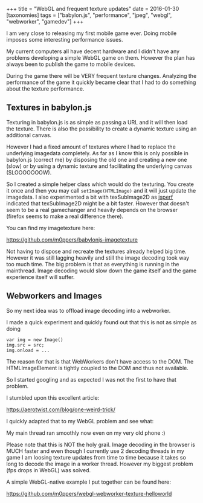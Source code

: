 +++
title = "WebGL and frequent texture updates"
date = 2016-01-30
[taxonomies]
tags = ["babylon.js",
  "performance",
  "jpeg",
  "webgl",
  "webworker",
  "gamedev"]
+++

I am very close to releasing my first mobile game ever. Doing mobile imposes some interesting performance issues.

<!-- more -->

My current computers all have decent hardware and I didn't have any problems developing a simple WebGL game on them. However the plan has always been to publish the game to mobile devices.

During the game there will be VERY frequent texture changes. Analyzing the performance of the game it quickly became clear that I had to do something about the texture performance.

## Textures in babylon.js

Texturing in babylon.js is as simple as passing a URL and it will then load the texture. There is also the possibility to create a dynamic texture using an additional canvas.

However I had a fixed amount of textures where I had to replace the underlying imagedata completely. As far as I know this is only possible in babylon.js (correct me) by disposing the old one and creating a new one (slow) or by using a dynamic texture and facilitating the underlying canvas (SLOOOOOOOW).

So I created a simple helper class which would do the texturing. You create it once and then you may call `setImage(HTMLImage)` and it will just update the imagedata. I also experimented a bit with texSubImage2D as [jsperf](https://jsperf.com/webgl-teximage2d-vs-texsubimage2d/39) indicated that texSubImage2D might be a bit faster. However that doesn't seem to be a real gamechanger and heavily depends on the browser (firefox seems to make a real difference there).

You can find my imagetexture here:

https://github.com/m0ppers/babylonjs-imagetexture

Not having to dispose and recreate the textures already helped big time. However it was still lagging heavily and still the image decoding took way too much time. The big problem is that as everything is running in the mainthread. Image decoding would slow down the game itself and the game experience itself will suffer.

## Webworkers and Images

So my next idea was to offload image decoding into a webworker.

I made a quick experiment and quickly found out that this is not as simple as doing

```
var img = new Image()
img.src = src;
img.onload = ...
```

The reason for that is that WebWorkers don't have access to the DOM. The HTMLImageElement is tightly coupled to the DOM and thus not available.

So I started googling and as expected I was not the first to have that problem.

I stumbled upon this excellent article:

https://aerotwist.com/blog/one-weird-trick/

I quickly adapted that to my WebGL problem and see what:

My main thread ran smoothly now even on my very old phone :)

Please note that this is NOT the holy grail. Image decoding in the browser is MUCH faster and even though I currently use 2 decoding threads in my game I am loosing texture updates from time to time because it takes so long to decode the image in a worker thread. However my biggest problem (fps drops in WebGL) was solved.

A simple WebGL-native example I put together can be found here:

https://github.com/m0ppers/webgl-webworker-texture-helloworld
